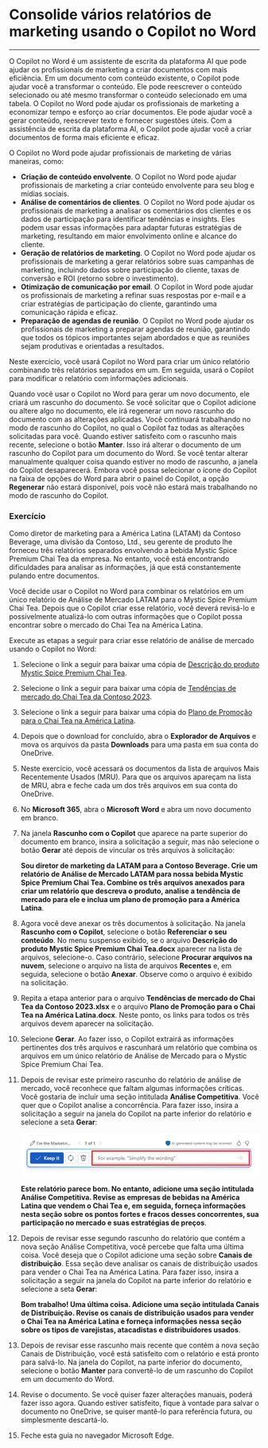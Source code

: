 # Consolide vários relatórios de marketing usando o Copilot no Word
---
O Copilot no Word é um assistente de escrita da plataforma AI que pode ajudar os profissionais de marketing a criar documentos com mais eficiência. Em um documento com conteúdo existente, o Copilot pode ajudar você a transformar o conteúdo. Ele pode reescrever o conteúdo selecionado ou até mesmo transformar o conteúdo selecionado em uma tabela. O Copilot no Word pode ajudar os profissionais de marketing a economizar tempo e esforço ao criar documentos. Ele pode ajudar você a gerar conteúdo, reescrever texto e fornecer sugestões úteis. Com a assistência de escrita da plataforma AI, o Copilot pode ajudar você a criar documentos de forma mais eficiente e eficaz.

O Copilot no Word pode ajudar profissionais de marketing de várias maneiras, como:

 -  **Criação de conteúdo envolvente**. O Copilot no Word pode ajudar profissionais de marketing a criar conteúdo envolvente para seu blog e mídias sociais.
 -  **Análise de comentários de clientes**. O Copilot no Word pode ajudar os profissionais de marketing a analisar os comentários dos clientes e os dados de participação para identificar tendências e insights. Eles podem usar essas informações para adaptar futuras estratégias de marketing, resultando em maior envolvimento online e alcance do cliente.
 -  **Geração de relatórios de marketing**. O Copilot no Word pode ajudar os profissionais de marketing a gerar relatórios sobre suas campanhas de marketing, incluindo dados sobre participação do cliente, taxas de conversão e ROI (retorno sobre o investimento).
 -  **Otimização de comunicação por email**. O Copilot in Word pode ajudar os profissionais de marketing a refinar suas respostas por e-mail e a criar estratégias de participação do cliente, garantindo uma comunicação rápida e eficaz.
 -  **Preparação de agendas de reunião**. O Copilot no Word pode ajudar os profissionais de marketing a preparar agendas de reunião, garantindo que todos os tópicos importantes sejam abordados e que as reuniões sejam produtivas e orientadas a resultados.

Neste exercício, você usará Copilot no Word para criar um único relatório combinando três relatórios separados em um. Em seguida, usará o Copilot para modificar o relatório com informações adicionais.

Quando você usar o Copilot no Word para gerar um novo documento, ele criará um rascunho do documento. Se você solicitar que o Copilot adicione ou altere algo no documento, ele irá regenerar um novo rascunho do documento com as alterações aplicadas. Você continuará trabalhando no modo de rascunho do Copilot, no qual o Copilot faz todas as alterações solicitadas para você. Quando estiver satisfeito com o rascunho mais recente, selecione o botão **Manter**. Isso irá alterar o documento de um rascunho do Copilot para um documento do Word. Se você tentar alterar manualmente qualquer coisa quando estiver no modo de rascunho, a janela do Copilot desaparecerá. Embora você possa selecionar o ícone do Copilot na faixa de opções do Word para abrir o painel do Copilot, a opção **Regenerar** não estará disponível, pois você não estará mais trabalhando no modo de rascunho do Copilot.

### Exercício

Como diretor de marketing para a América Latina (LATAM) da Contoso Beverage, uma divisão da Contoso, Ltd., seu gerente de produto lhe forneceu três relatórios separados envolvendo a bebida Mystic Spice Premium Chai Tea da empresa. No entanto, você está encontrando dificuldades para analisar as informações, já que está constantemente pulando entre documentos.

Você decide usar o Copilot no Word para combinar os relatórios em um único relatório de Análise de Mercado LATAM para o Mystic Spice Premium Chai Tea. Depois que o Copilot criar esse relatório, você deverá revisá-lo e possivelmente atualizá-lo com outras informações que o Copilot possa encontrar sobre o mercado do Chai Tea na América Latina.

Execute as etapas a seguir para criar esse relatório de análise de mercado usando o Copilot no Word:

1.  Selecione o link a seguir para baixar uma cópia de [Descrição do produto Mystic Spice Premium Chai Tea](https://edxinteractivepage.blob.core.windows.net/ms-4004/Mystic%20Spice%20Premium%20Chai%20Tea%20product%20description.docx).
2.  Selecione o link a seguir para baixar uma cópia de [Tendências de mercado do Chai Tea da Contoso 2023](https://edxinteractivepage.blob.core.windows.net/ms-4004/Contoso%20Chai%20Tea%20market%20trends%202023.docx).
3.  Selecione o link a seguir para baixar uma cópia do [Plano de Promoção para o Chai Tea na América Latina](https://edxinteractivepage.blob.core.windows.net/ms-4004/Promotion%20Plan%20for%20Chai%20Tea%20in%20Latin%20America.docx).
4.  Depois que o download for concluído, abra o **Explorador de Arquivos** e mova os arquivos da pasta **Downloads** para uma pasta em sua conta do OneDrive.
5.  Neste exercício, você acessará os documentos da lista de arquivos Mais Recentemente Usados (MRU). Para que os arquivos apareçam na lista de MRU, abra e feche cada um dos três arquivos em sua conta do OneDrive.
6.  No **Microsoft 365**, abra o **Microsoft Word** e abra um novo documento em branco.
7.  Na janela **Rascunho com o Copilot** que aparece na parte superior do documento em branco, insira a solicitação a seguir, mas não selecione o botão **Gerar** até depois de vincular os três arquivos à solicitação:
    
    **Sou diretor de marketing da LATAM para a Contoso Beverage. Crie um relatório de Análise de Mercado LATAM para nossa bebida Mystic Spice Premium Chai Tea. Combine os três arquivos anexados para criar um relatório que descreva o produto, analise a tendência de mercado para ele e inclua um plano de promoção para a América Latina**.
8.  Agora você deve anexar os três documentos à solicitação. Na janela **Rascunho com o Copilot**, selecione o botão **Referenciar o seu conteúdo**. No menu suspenso exibido, se o arquivo **Descrição do produto Mystic Spice Premium Chai Tea.docx** aparecer na lista de arquivos, selecione-o. Caso contrário, selecione **Procurar arquivos na nuvem**, selecione o arquivo na lista de arquivos **Recentes** e, em seguida, selecione o botão **Anexar**. Observe como o arquivo é exibido na solicitação.
9.  Repita a etapa anterior para o arquivo **Tendências de mercado do Chai Tea da Contoso 2023.xlsx** e o arquivo **Plano de Promoção para o Chai Tea na América Latina.docx**. Neste ponto, os links para todos os três arquivos devem aparecer na solicitação.
10. Selecione **Gerar**. Ao fazer isso, o Copilot extrairá as informações pertinentes dos três arquivos e rascunhará um relatório que combina os arquivos em um único relatório de Análise de Mercado para o Mystic Spice Premium Chai Tea.
11. Depois de revisar este primeiro rascunho do relatório de análise de mercado, você reconhece que faltam algumas informações críticas. Você gostaria de incluir uma seção intitulada **Análise Competitiva**. Você quer que o Copilot analise a concorrência. Para fazer isso, insira a solicitação a seguir na janela do Copilot na parte inferior do relatório e selecione a seta **Gerar**:
    
    ![Captura de tela mostrando a janela de solicitação do Copilot que aparece na parte inferior de um documento do Word.](../media/copilot-window-word-a5ec12f6.png)
    
    
    **Este relatório parece bom. No entanto, adicione uma seção intitulada Análise Competitiva. Revise as empresas de bebidas na América Latina que vendem o Chai Tea e, em seguida, forneça informações nesta seção sobre os pontos fortes e fracos desses concorrentes, sua participação no mercado e suas estratégias de preços**.
12. Depois de revisar esse segundo rascunho do relatório que contém a nova seção Análise Competitiva, você percebe que falta uma última coisa. Você deseja que o Copilot adicione uma seção sobre **Canais de distribuição**. Essa seção deve analisar os canais de distribuição usados para vender o Chai Tea na América Latina. Para fazer isso, insira a solicitação a seguir na janela do Copilot na parte inferior do relatório e selecione a seta **Gerar**:
    
    **Bom trabalho! Uma última coisa. Adicione uma seção intitulada Canais de Distribuição. Revise os canais de distribuição usados para vender o Chai Tea na América Latina e forneça informações nessa seção sobre os tipos de varejistas, atacadistas e distribuidores usados**.
13. Depois de revisar esse rascunho mais recente que contém a nova seção Canais de Distribuição, você está satisfeito com o relatório e está pronto para salvá-lo. Na janela do Copilot, na parte inferior do documento, selecione o botão **Manter** para convertê-lo de um rascunho do Copilot em um documento do Word.
14. Revise o documento. Se você quiser fazer alterações manuais, poderá fazer isso agora. Quando estiver satisfeito, fique à vontade para salvar o documento no OneDrive, se quiser mantê-lo para referência futura, ou simplesmente descartá-lo.
15. Feche esta guia no navegador Microsoft Edge.
